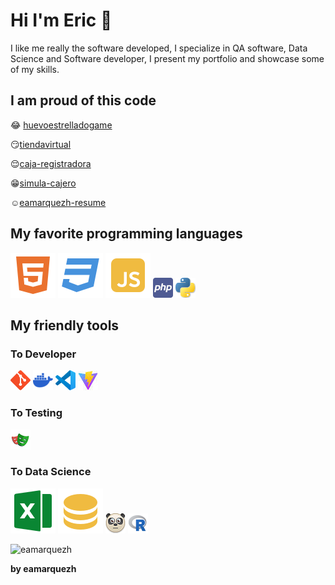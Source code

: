 # Hi I'm Eric 👋
I like me really the software developed, I specialize in QA software, Data Science and Software developer, I present my portfolio and showcase some of my skills.

## I am proud of this code

😂 [huevoestrelladogame](https://github.com/eamarquezh/huevoestrelladogame)

😏[tiendavirtual](https://github.com/eamarquezh/tiendavirtual)

😌[caja-registradora](https://github.com/eamarquezh/caja-registradora)

😁[simula-cajero](https://github.com/eamarquezh/simula-cajero)

☺️[eamarquezh-resume](https://github.com/eamarquezh/eamarquezh-resume)


## My favorite programming languages
![html](html5-fill.svg)
![css](css3-fill.svg)
![js](javascript-fill.svg)
![js](php.png)
![js](python.png)

## My friendly tools
### To Developer 
![git](git.png)
![docker](docker.png)
![vscode](vscode.png)
![vite](vite.jpg)
### To Testing
![playwriting](playwriting.png)
### To Data Science
![excel](excel.svg)
![sql](sql.svg)
![pandas](pandas.png)
![pandas](r.png)


![eamarquezh](https://robohash.org/eamarquezh.png?size=150x150)

**by eamarquezh**
